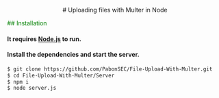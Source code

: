 <p align="center">
# Uploading files with Multer in Node
</p>

<p style="color: green">
## Installation
</p>

#### It requires [Node.js](https://nodejs.org) to run.

#### Install the dependencies and start the server.

```sh
$ git clone https://github.com/PabonSEC/File-Upload-With-Multer.git
$ cd File-Upload-With-Multer/Server
$ npm i
$ node server.js
```

